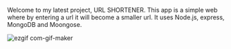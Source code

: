 Welcome to my latest project, URL SHORTENER.
This app is a simple web where by entering a url it will become a smaller url.
It uses Node.js, express, MongoDB and Moongose.

![ezgif com-gif-maker](https://user-images.githubusercontent.com/68305154/183922313-c8f533e0-eda1-4904-ba5f-46e5170b9a28.gif)
